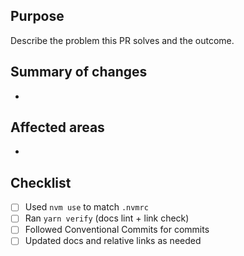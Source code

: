 ## Purpose

Describe the problem this PR solves and the outcome.

## Summary of changes

-

## Affected areas

-

## Checklist

- [ ] Used `nvm use` to match `.nvmrc`
- [ ] Ran `yarn verify` (docs lint + link check)
- [ ] Followed Conventional Commits for commits
- [ ] Updated docs and relative links as needed
